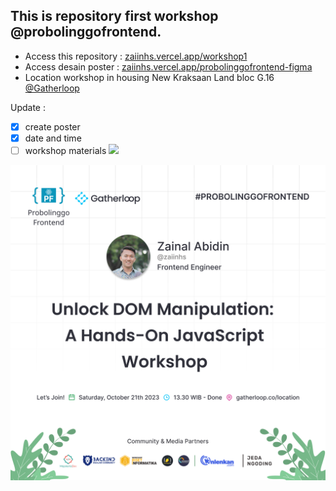## This is repository first workshop @probolinggofrontend.
- Access this repository : [zaiinhs.vercel.app/workshop1](https://zaiinhs.vercel.app/workshop1)
- Access desain poster : [zaiinhs.vercel.app/probolinggofrontend-figma](https://zaiinhs.vercel.app/probolinggofrontend-figma)
- Location workshop in housing New Kraksaan Land bloc G.16 [@Gatherloop](https://gatherloop.co/location)

Update :
- [x] create poster 
- [x] date and time
- [ ] workshop materials ![](https://geps.dev/progress/90)

<img src="assets/workshop-1.png"/>